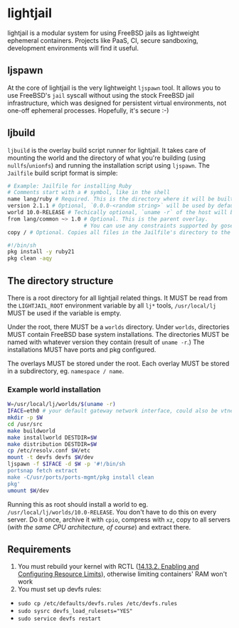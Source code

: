 # lightjail

lightjail is a modular system for using FreeBSD jails as lightweight ephemeral containers.
Projects like PaaS, CI, secure sandboxing, development environments will find it useful.

## ljspawn

At the core of lightjail is the very lightweight `ljspawn` tool.
It allows you to use FreeBSD's `jail` syscall without using the stock FreeBSD jail infrastructure, which was designed for persistent virtual environments, not one-off ephemeral processes.
Hopefully, it's secure :-)

## ljbuild

`ljbuild` is the overlay build script runner for lightjail.
It takes care of mounting the world and the directory of what you're building (using `nullfs`/`unionfs`) and running the installation script using `ljspawn`.
The `Jailfile` build script format is simple:

```bash
# Example: Jailfile for installing Ruby
# Comments start with a # symbol, like in the shell
name lang/ruby # Required. This is the directory where it will be built. MUST contain a slash (subdirectory)
version 2.1.1 # Optional, `0.0.0-<random string>` will be used by default
world 10.0-RELEASE # Techically optional, `uname -r` of the host will be used by default
from lang/common ~> 1.0 # Optional. This is the parent overlay.
                        # You can use any constraints supported by gosemver here.
copy / # Optional. Copies all files in the Jailfile's directory to the specified directory inside the overlay

#!/bin/sh
pkg install -y ruby21
pkg clean -aqy
```

## The directory structure

There is a root directory for all lightjail related things.
It MUST be read from the `LIGHTJAIL_ROOT` environment variable by all `lj*` tools, `/usr/local/lj` MUST be used if the variable is empty.

Under the root, there MUST be a `worlds` directory.
Under `worlds`, directories MUST contain FreeBSD base system installations.
The directories MUST be named with whatever version they contain (result of `uname -r`.)
The installations MUST have ports and pkg configured.

The overlays MUST be stored under the root.
Each overlay MUST be stored in a subdirectory, eg. `namespace / name`.

### Example world installation

```bash
W=/usr/local/lj/worlds/$(uname -r)
IFACE=eth0 # your default gateway network interface, could also be vtnet0 or something
mkdir -p $W
cd /usr/src
make buildworld
make installworld DESTDIR=$W
make distribution DESTDIR=$W
cp /etc/resolv.conf $W/etc
mount -t devfs devfs $W/dev
ljspawn -f $IFACE -d $W -p '#!/bin/sh
portsnap fetch extract 
make -C/usr/ports/ports-mgmt/pkg install clean
pkg'
umount $W/dev
```

Running this as root should install a world to eg. `/usr/local/lj/worlds/10.0-RELEASE`.
You don't have to do this on every server.
Do it once, archive it with `cpio`, compress with `xz`, copy to all servers (*with the same CPU architecture, of course*) and extract there.

## Requirements

1. You must rebuild your kernel with RCTL ([14.13.2. Enabling and Configuring Resource Limits](http://www.freebsd.org/doc/handbook/security-resourcelimits.html#idp76631728)), otherwise limiting containers' RAM won't work
2. You must set up devfs rules:
  - `sudo cp /etc/defaults/devfs.rules /etc/devfs.rules`
  - `sudo sysrc devfs_load_rulesets="YES"`
  - `sudo service devfs restart`
